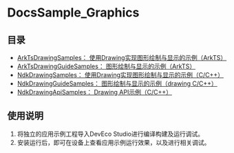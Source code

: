# DocsSample_Graphics

## 目录

* [ArkTsDrawingSamples： 使用Drawing实现图形绘制与显示的示例（ArkTS）](ArkTsDrawingSamples)
* [ArkTsDrawingGuideSamples： 图形绘制与显示的示例（ArkTS）](ArkTsDrawingGuideSamples)
* [NdkDrawingSamples： 使用Drawing实现图形绘制与显示的示例（C/C++）](NdkDrawingSamples)
* [NdkDrawingGuideSamples： 图形绘制与显示的示例（drawing C/C++）](NdkDrawingGuideSamples)
* [NdkDrawingApiSamples： Drawing API示例（C/C++）](NdkDrawingApiSamples)

## 使用说明

1. 将独立的应用示例工程导入DevEco Studio进行编译构建及运行调试。
2. 安装运行后，即可在设备上查看应用示例运行效果，以及进行相关调试。
